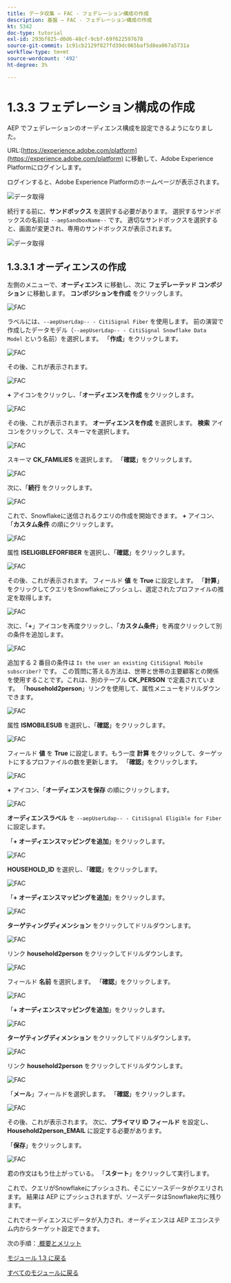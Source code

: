 ```yaml
---
title: データ収集 – FAC - フェデレーション構成の作成
description: 基盤 – FAC - フェデレーション構成の作成
kt: 5342
doc-type: tutorial
exl-id: 293bf825-d0d6-48cf-9cbf-69f622597678
source-git-commit: 1c91cb2129f827fd39dc065baf5d8ea067a5731a
workflow-type: tm+mt
source-wordcount: '492'
ht-degree: 3%

---
```


# 1.3.3 フェデレーション構成の作成

AEP でフェデレーションのオーディエンス構成を設定できるようになりました。

URL:[https://experience.adobe.com/platform](https://experience.adobe.com/platform) に移動して、Adobe Experience Platformにログインします。

ログインすると、Adobe Experience Platformのホームページが表示されます。

![データ取得](./../module1.2/images/home.png)

続行する前に、**サンドボックス** を選択する必要があります。 選択するサンドボックスの名前は ``--aepSandboxName--`` です。 適切なサンドボックスを選択すると、画面が変更され、専用のサンドボックスが表示されます。

![データ取得](./../module1.2/images/sb1.png)

## 1.3.3.1 オーディエンスの作成

左側のメニューで、**オーディエンス** に移動し、次に **フェデレーテッド コンポジション** に移動します。 **コンポジションを作成** をクリックします。

![FAC](./images/fedcomp1.png)

ラベルには、`--aepUserLdap-- - CitiSignal Fiber` を使用します。 前の演習で作成したデータモデル（`--aepUserLdap-- - CitiSignal Snowflake Data Model` という名前）を選択します。 「**作成**」をクリックします。

![FAC](./images/fedcomp2.png)

その後、これが表示されます。

![FAC](./images/fedcomp3.png)

**+** アイコンをクリックし、「**オーディエンスを作成** をクリックします。

![FAC](./images/fedcomp4.png)

その後、これが表示されます。 **オーディエンスを作成** を選択します。 **検索** アイコンをクリックして、スキーマを選択します。

![FAC](./images/fedcomp5.png)

スキーマ **CK_FAMILIES** を選択します。 「**確認**」をクリックします。

![FAC](./images/fedcomp6.png)

次に、「**続行** をクリックします。

![FAC](./images/fedcomp7.png)

これで、Snowflakeに送信されるクエリの作成を開始できます。 **+** アイコン、「**カスタム条件** の順にクリックします。

![FAC](./images/fedcomp8.png)

属性 **ISELIGIBLEFORFIBER** を選択し、「**確認**」をクリックします。

![FAC](./images/fedcomp9.png)

その後、これが表示されます。 フィールド **値** を **True** に設定します。 「**計算**」をクリックしてクエリをSnowflakeにプッシュし、選定されたプロファイルの推定を取得します。

![FAC](./images/fedcomp10.png)

次に、「**+**」アイコンを再度クリックし、「**カスタム条件**」を再度クリックして別の条件を追加します。

![FAC](./images/fedcomp11.png)

追加する 2 番目の条件は `Is the user an existing CitiSignal Mobile subscriber?` です。 この質問に答える方法は、世帯と世帯の主要顧客との関係を使用することです。これは、別のテーブル **CK_PERSON** で定義されています。 「**household2person**」リンクを使用して、属性メニューをドリルダウンできます。

![FAC](./images/fedcomp12.png)

属性 **ISMOBILESUB** を選択し、「**確認**」をクリックします。

![FAC](./images/fedcomp13.png)

フィールド **値** を **True** に設定します。もう一度 **計算** をクリックして、ターゲットにするプロファイルの数を更新します。 「**確認**」をクリックします。

![FAC](./images/fedcomp14.png)

**+** アイコン、「**オーディエンスを保存** の順にクリックします。

![FAC](./images/fedcomp15.png)

**オーディエンスラベル** を `--aepUserLdap-- - CitiSignal Eligible for Fiber` に設定します。

「**+ オーディエンスマッピングを追加**」をクリックします。

![FAC](./images/fedcomp16.png)

**HOUSEHOLD_ID** を選択し、「**確認**」をクリックします。

![FAC](./images/fedcomp17.png)

「**+ オーディエンスマッピングを追加**」をクリックします。

![FAC](./images/fedcomp18.png)

**ターゲティングディメンション** をクリックしてドリルダウンします。

![FAC](./images/fedcomp18a.png)

リンク **household2person** をクリックしてドリルダウンします。

![FAC](./images/fedcomp18b.png)

フィールド **名前** を選択します。 「**確認**」をクリックします。

![FAC](./images/fedcomp18c.png)

「**+ オーディエンスマッピングを追加**」をクリックします。

![FAC](./images/fedcomp20.png)

**ターゲティングディメンション** をクリックしてドリルダウンします。

![FAC](./images/fedcomp20a.png)

リンク **household2person** をクリックしてドリルダウンします。

![FAC](./images/fedcomp20b.png)

「**メール**」フィールドを選択します。 「**確認**」をクリックします。

![FAC](./images/fedcomp20c.png)

その後、これが表示されます。 次に、**プライマリ ID フィールド** を設定し、**Household2person_EMAIL** に設定する必要があります。

「**保存**」をクリックします。

![FAC](./images/fedcomp21.png)

君の作文はもう仕上がっている。 「**スタート**」をクリックして実行します。

これで、クエリがSnowflakeにプッシュされ、そこにソースデータがクエリされます。 結果は AEP にプッシュされますが、ソースデータはSnowflake内に残ります。

これでオーディエンスにデータが入力され、オーディエンスは AEP エコシステム内からターゲット設定できます。

次の手順：[ 概要とメリット ](./summary.md)

[モジュール 1.3 に戻る](./fac.md)

[すべてのモジュールに戻る](../../../overview.md)
